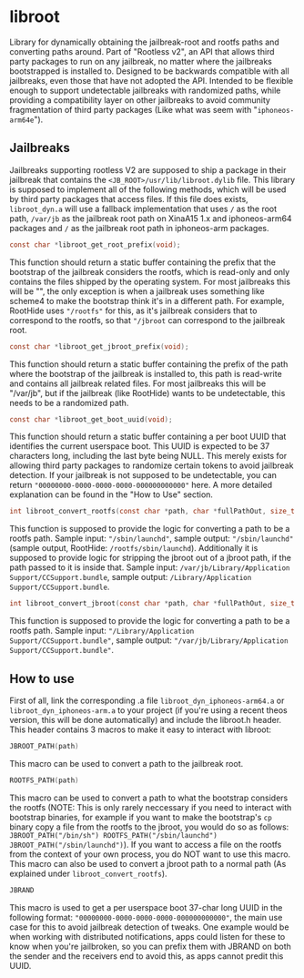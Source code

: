 # libroot

Library for dynamically obtaining the jailbreak-root and rootfs paths and converting paths around.
Part of "Rootless v2", an API that allows third party packages to run on any jailbreak, no matter where the jailbreaks bootstrapped is installed to.
Designed to be backwards compatible with all jailbreaks, even those that have not adopted the API.
Intended to be flexible enough to support undetectable jailbreaks with randomized paths, while providing a compatibility layer on other jailbreaks to avoid community fragmentation of third party packages (Like what was seem with "`iphoneos-arm64e`").

## Jailbreaks

Jailbreaks supporting rootless V2 are supposed to ship a package in their jailbreak that contains the `<JB_ROOT>/usr/lib/libroot.dylib` file.
This library is supposed to implement all of the following methods, which will be used by third party packages that access files.
If this file does exists, `libroot_dyn.a` will use a fallback implementation that uses `/` as the root path, `/var/jb` as the jailbreak root path on XinaA15 1.x and iphoneos-arm64 packages and `/` as the jailbreak root path in iphoneos-arm packages.

```c
const char *libroot_get_root_prefix(void);
```
This function should return a static buffer containing the prefix that the bootstrap of the jailbreak considers the rootfs, which is read-only and only contains the files shipped by the operating system. For most jailbreaks this will be "", the only exception is when a jailbreak uses something like scheme4 to make the bootstrap think it's in a different path. For example, RootHide uses `"/rootfs"` for this, as it's jailbreak considers that to correspond to the rootfs, so that `"/jbroot` can correspond to the jailbreak root.


```c
const char *libroot_get_jbroot_prefix(void);
```
This function should return a static buffer containing the prefix of the path where the bootstrap of the jailbreak is installed to, this path is read-write and contains all jailbreak related files. For most jailbreaks this will be "/var/jb", but if the jailbreak (like RootHide) wants to be undetectable, this needs to be a randomized path.


```c
const char *libroot_get_boot_uuid(void);
```
This function should return a static buffer containing a per boot UUID that identifies the current userspace boot. This UUID is expected to be 37 characters long, including the last byte being NULL. This merely exists for allowing third party packages to randomize certain tokens to avoid jailbreak detection. If your jailbreak is not supposed to be undetectable, you can return `"00000000-0000-0000-0000-000000000000"` here. A more detailed explanation can be found in the "How to Use" section.


```c
int libroot_convert_rootfs(const char *path, char *fullPathOut, size_t fullPathSize);
```
This function is supposed to provide the logic for converting a path to be a rootfs path. Sample input: `"/sbin/launchd"`, sample output: `"/sbin/launchd"` (sample output, RootHide: `/rootfs/sbin/launchd`).
Additionally it is supposed to provide logic for stripping the jbroot out of a jbroot path, if the path passed to it is inside that. Sample input: `/var/jb/Library/Application Support/CCSupport.bundle`, sample output: `/Library/Application Support/CCSupport.bundle`.


```c
int libroot_convert_jbroot(const char *path, char *fullPathOut, size_t fullPathSize);
```
This function is supposed to provide the logic for converting a path to be a rootfs path. Sample input: `"/Library/Application Support/CCSupport.bundle"`, sample output: `"/var/jb/Library/Application Support/CCSupport.bundle"`.

## How to use

First of all, link the corresponding .a file `libroot_dyn_iphoneos-arm64.a` or `libroot_dyn_iphoneos-arm.a` to your project (if you're using a recent theos version, this will be done automatically) and include the libroot.h header.
This header contains 3 macros to make it easy to interact with libroot:


```c
JBROOT_PATH(path)
```
This macro can be used to convert a path to the jailbreak root.


```c
ROOTFS_PATH(path)
```
This macro can be used to convert a path to what the bootstrap considers the rootfs (NOTE: This is only rarely neccessary if you need to interact with bootstrap binaries, for example if you want to make the bootstrap's `cp` binary copy a file from the rootfs to the jbroot, you would do so as follows: `JBROOT_PATH("/bin/sh") ROOTFS_PATH("/sbin/launchd") JBROOT_PATH("/sbin/launchd")`). If you want to access a file on the rootfs from the context of your own process, you do NOT want to use this macro. This macro can also be used to convert a jbroot path to a normal path (As explained under `libroot_convert_rootfs`).


```c
JBRAND
```
This macro is used to get a per userspace boot 37-char long UUID in the following format: `"00000000-0000-0000-0000-000000000000"`, the main use case for this to avoid jailbreak detection of tweaks. One example would be when working with distributed notifications, apps could listen for these to know when you're jailbroken, so you can prefix them with JBRAND on both the sender and the receivers end to avoid this, as apps cannot predit this UUID.